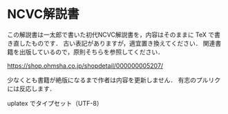 # NCVC解説書

この解説書は一太郎で書いた初代NCVC解説書を，内容はそのままに TeX で書き直したものです．
古い表記がありますが，適宜置き換えてください．
関連書籍を出版しているので，原則そちらを参照してください．

<https://shop.ohmsha.co.jp/shopdetail/000000005207/>

少なくとも書籍が絶版になるまで作者は内容を更新しません．
有志のプルリクには反応します．

uplatex でタイプセット（UTF-8）
